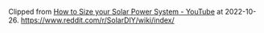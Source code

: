 > 
Clipped from [How to Size your Solar Power System - YouTube](https://www.youtube.com/watch?v=TJBGbufexEM) at 2022-10-26.
https://www.reddit.com/r/SolarDIY/wiki/index/
